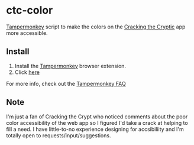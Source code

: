 # ctc-color
[Tampermonkey](https://www.tampermonkey.net/) script to make the colors on the [Cracking the Cryptic](https://www.youtube.com/channel/UCC-UOdK8-mIjxBQm_ot1T-Q) app more accessible.

## Install
1. Install the [Tampermonkey](https://www.tampermonkey.net/) browser extension.
2. Click [here](https://github.com/bradleesand/ctc-color/raw/master/ctc-color.user.js)

For more info, check out the [Tampermonkey FAQ](https://www.tampermonkey.net/faq.php#:~:text=Go%20to%20TMs%20options%20page,file%20with%20the%20file%20extensions%20.)

## Note
I'm just a fan of Cracking the Crypt who noticed comments about the poor color accessibility of the web app so I figured I'd take a crack at helping to fill a need. I have little-to-no experience designing for accsibiliity and I'm totally open to requests/input/suggestions.

